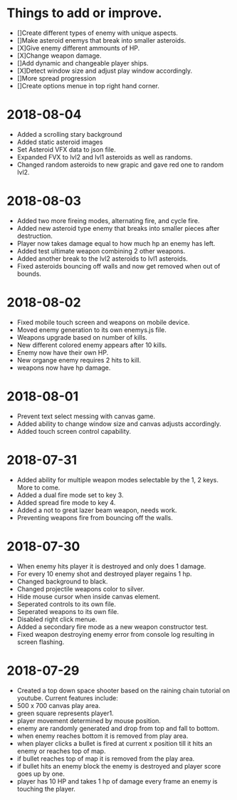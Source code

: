 # Things to add or improve.
- []Create different types of enemy with unique aspects.
- []Make asteroid enemys that break into smaller asteroids.
- [X]Give enemy different ammounts of HP.
- [X]Change weapon damage.
- []Add dynamic and changeable player ships.
- [X]Detect window size and adjust play window accordingly.
- []More spread progression
- []Create options menue in top right hand corner.

# 2018-08-04
- Added a scrolling stary background
- Added static asteroid images
- Set Asteroid VFX data to json file.
- Expanded FVX to lvl2 and lvl1 asteroids as well as randoms.
- Changed random asteroids to new grapic and gave red one to random lvl2.

# 2018-08-03
- Added two more fireing modes, alternating fire, and cycle fire.
- Added new asteroid type enemy that breaks into smaller pieces after destruction.
- Player now takes damage equal to how much hp an enemy has left.
- Added test ultimate weapon combining 2 other weapons.
- Added another break to the lvl2 asteroids to lvl1 asteroids.
- Fixed asteroids bouncing off walls and now get removed when out of bounds.

# 2018-08-02
- Fixed mobile touch screen and weapons on mobile device.
- Moved enemy generation to its own enemys.js file.
- Weapons upgrade based on number of kills.
- New different colored enemy appears after 10 kills.
- Enemy now have their own HP.
- New organge enemy requires 2 hits to kill.
- weapons now have hp damage.

# 2018-08-01
- Prevent text select messing with canvas game.
- Added ability to change window size and canvas adjusts accordingly.
- Added touch screen control capability.

# 2018-07-31
- Added ability for multiple weapon modes selectable by the 1, 2 keys.  More to come.
- Added a dual fire mode set to key 3.
- Added spread fire mode to key 4.
- Added a not to great lazer beam weapon, needs work.
- Preventing weapons fire from bouncing off the walls.

# 2018-07-30
- When enemy hits player it is destroyed and only does 1 damage.
- For every 10 enemy shot and destroyed player regains 1 hp.
- Changed background to black.
- Changed projectile weapons color to silver.
- Hide mouse cursor when inside canvas element.
- Seperated controls to its own file.
- Seperated weapons to its own file.
- Disabled right click menue.
- Added a secondary fire mode as a new weapon constructor test.
- Fixed weapon destroying enemy error from console log resulting in screen flashing.

# 2018-07-29
- Created a top down space shooter based on the raining chain tutorial on youtube.  Current features include:
- 500 x 700 canvas play area.
- green square represents player1.
- player movement determined by mouse position.
- enemy are randomly generated and drop from top and fall to bottom.
- when enemy reaches bottom it is removed from play area.
- when player clicks a bullet is fired at current x position till it hits an enemy or reaches top of map.
- if bullet reaches top of map it is removed from the play area.
- if bullet hits an enemy block the enemy is destroyed and player score goes up by one.
- player has 10 HP and takes 1 hp of damage every frame an enemy is touching the player.